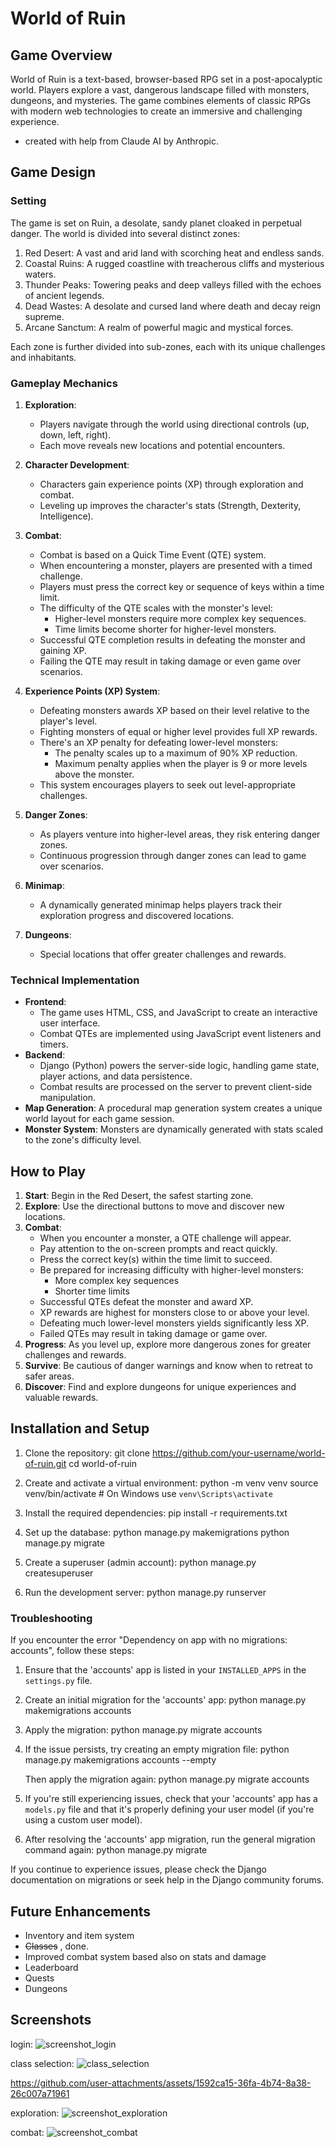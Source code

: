 # World of Ruin

## Game Overview

World of Ruin is a text-based, browser-based RPG set in a post-apocalyptic world. Players explore a vast, dangerous landscape filled with monsters, dungeons, and mysteries. The game combines elements of classic RPGs with modern web technologies to create an immersive and challenging experience.

- created with help from Claude AI by Anthropic.

## Game Design

### Setting
The game is set on Ruin, a desolate, sandy planet cloaked in perpetual danger. The world is divided into several distinct zones:

1. Red Desert: A vast and arid land with scorching heat and endless sands.
2. Coastal Ruins: A rugged coastline with treacherous cliffs and mysterious waters.
3. Thunder Peaks: Towering peaks and deep valleys filled with the echoes of ancient legends.
4. Dead Wastes: A desolate and cursed land where death and decay reign supreme.
5. Arcane Sanctum: A realm of powerful magic and mystical forces.

Each zone is further divided into sub-zones, each with its unique challenges and inhabitants.

### Gameplay Mechanics

1. **Exploration**:
   - Players navigate through the world using directional controls (up, down, left, right).
   - Each move reveals new locations and potential encounters.

2. **Character Development**:
   - Characters gain experience points (XP) through exploration and combat.
   - Leveling up improves the character's stats (Strength, Dexterity, Intelligence).

3. **Combat**:
   - Combat is based on a Quick Time Event (QTE) system.
   - When encountering a monster, players are presented with a timed challenge.
   - Players must press the correct key or sequence of keys within a time limit.
   - The difficulty of the QTE scales with the monster's level:
     - Higher-level monsters require more complex key sequences.
     - Time limits become shorter for higher-level monsters.
   - Successful QTE completion results in defeating the monster and gaining XP.
   - Failing the QTE may result in taking damage or even game over scenarios.

4. **Experience Points (XP) System**:
   - Defeating monsters awards XP based on their level relative to the player's level.
   - Fighting monsters of equal or higher level provides full XP rewards.
   - There's an XP penalty for defeating lower-level monsters:
     - The penalty scales up to a maximum of 90% XP reduction.
     - Maximum penalty applies when the player is 9 or more levels above the monster.
   - This system encourages players to seek out level-appropriate challenges.

5. **Danger Zones**:
   - As players venture into higher-level areas, they risk entering danger zones.
   - Continuous progression through danger zones can lead to game over scenarios.

6. **Minimap**:
   - A dynamically generated minimap helps players track their exploration progress and discovered locations.

7. **Dungeons**:
   - Special locations that offer greater challenges and rewards.

### Technical Implementation

- **Frontend**:
  - The game uses HTML, CSS, and JavaScript to create an interactive user interface.
  - Combat QTEs are implemented using JavaScript event listeners and timers.
- **Backend**:
  - Django (Python) powers the server-side logic, handling game state, player actions, and data persistence.
  - Combat results are processed on the server to prevent client-side manipulation.
- **Map Generation**: A procedural map generation system creates a unique world layout for each game session.
- **Monster System**: Monsters are dynamically generated with stats scaled to the zone's difficulty level.

## How to Play

1. **Start**: Begin in the Red Desert, the safest starting zone.
2. **Explore**: Use the directional buttons to move and discover new locations.
3. **Combat**:
   - When you encounter a monster, a QTE challenge will appear.
   - Pay attention to the on-screen prompts and react quickly.
   - Press the correct key(s) within the time limit to succeed.
   - Be prepared for increasing difficulty with higher-level monsters:
     - More complex key sequences
     - Shorter time limits
   - Successful QTEs defeat the monster and award XP.
   - XP rewards are highest for monsters close to or above your level.
   - Defeating much lower-level monsters yields significantly less XP.
   - Failed QTEs may result in taking damage or game over.
4. **Progress**: As you level up, explore more dangerous zones for greater challenges and rewards.
5. **Survive**: Be cautious of danger warnings and know when to retreat to safer areas.
6. **Discover**: Find and explore dungeons for unique experiences and valuable rewards.

## Installation and Setup

1. Clone the repository:
   git clone https://github.com/your-username/world-of-ruin.git
   cd world-of-ruin

2. Create and activate a virtual environment:
   python -m venv venv
   source venv/bin/activate  # On Windows use `venv\Scripts\activate`

3. Install the required dependencies:
   pip install -r requirements.txt

4. Set up the database:
   python manage.py makemigrations
   python manage.py migrate

5. Create a superuser (admin account):
   python manage.py createsuperuser

6. Run the development server:
   python manage.py runserver

### Troubleshooting

If you encounter the error "Dependency on app with no migrations: accounts", follow these steps:

1. Ensure that the 'accounts' app is listed in your `INSTALLED_APPS` in the `settings.py` file.

2. Create an initial migration for the 'accounts' app:
   python manage.py makemigrations accounts

3. Apply the migration:
   python manage.py migrate accounts

4. If the issue persists, try creating an empty migration file:
   python manage.py makemigrations accounts --empty

   Then apply the migration again:
   python manage.py migrate accounts

5. If you're still experiencing issues, check that your 'accounts' app has a `models.py` file and that it's properly defining your user model (if you're using a custom user model).

6. After resolving the 'accounts' app migration, run the general migration command again:
   python manage.py migrate

If you continue to experience issues, please check the Django documentation on migrations or seek help in the Django community forums.


## Future Enhancements

- Inventory and item system
- ~~Classes~~ , done.
- Improved combat system based also on stats and damage
- Leaderboard
- Quests
- Dungeons

## Screenshots

login:
![screenshot_login](https://github.com/user-attachments/assets/3b1cdcc4-1da4-4302-b137-aa4471a44bd2)

class selection:
![class_selection](https://github.com/user-attachments/assets/5bc1be4b-4d8d-4cd2-9754-6d7957cf6d69)

https://github.com/user-attachments/assets/1592ca15-36fa-4b74-8a38-26c007a71961

exploration:
![screenshot_exploration](https://github.com/user-attachments/assets/82a92622-50e0-48fd-bd51-e0fbd9e4191d)

combat:
![screenshot_combat](https://github.com/user-attachments/assets/fb0ad416-a35c-4467-a2cf-085bfefd806b)
